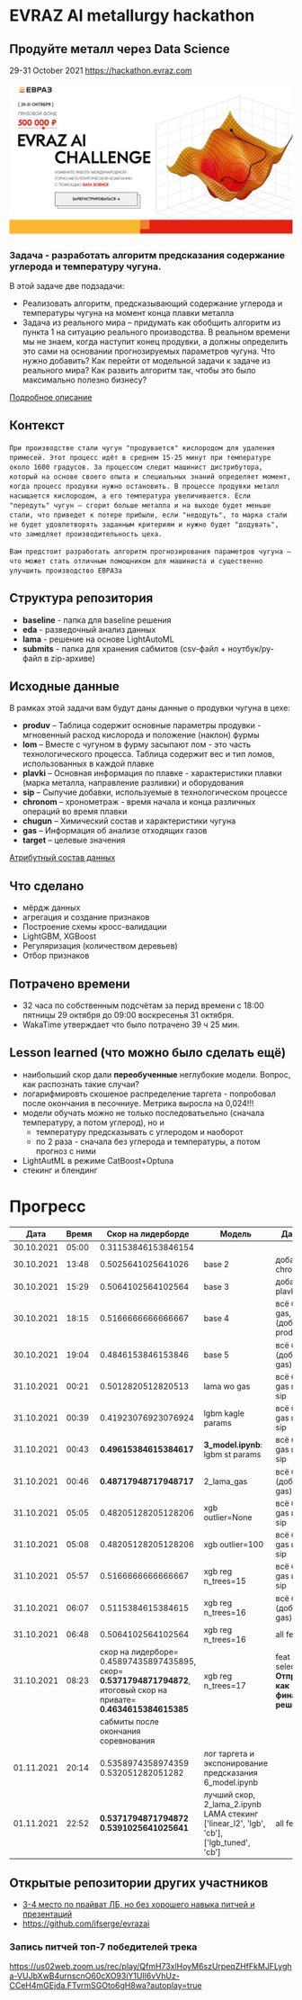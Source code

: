 # EVRAZ AI metallurgy hackathon
Продуйте металл через Data Science
---
29-31 October 2021                                                                 https://hackathon.evraz.com

![logo](img/logo.png)

### Задача - разработать алгоритм предсказания содержание углерода и температуру чугуна.

В этой задаче две подзадачи:
- Реализовать алгоритм, предсказывающий содержание углерода и температуры чугуна на момент конца плавки металла
- Задача из реального мира – придумать как обобщить алгоритм из пункта 1 на ситуацию реального производства. В реальном времени мы не знаем, когда наступит конец продувки, а должны определить это сами на основании прогнозируемых параметров чугуна. Что нужно добавить? Как перейти от модельной задачи к задаче из реального мира? Как развить алгоритм так, чтобы это было максимально полезно бизнесу?

[Подробное описание](https://russianhackers.notion.site/1-Data-Science-4cc89ba42de1429bbac316f59bf07a3b)

## Контекст
```При производстве стали чугун "продувается" кислородом для удаления примесей. Этот процесс идёт в среднем 15-25 минут при температуре около 1600 градусов. За процессом следит машинист дистрибутора, который на основе своего опыта и специальных знаний определяет момент, когда процесс продувки нужно остановить. В процессе продувки металл насыщается кислородом, а его температура увеличивается. Если "передуть" чугун – сгорит больше металла и на выходе будет меньше стали, что приведет к потере прибыли, если "недодуть", то марка стали не будет удовлетворять заданным критериям и нужно будет "додувать", что замедляет производительность цеха.```

```Вам предстоит разработать алгоритм прогнозирования параметров чугуна – что может стать отличным помощником для машиниста и существенно улучшить производство ЕВРАЗа```

## Структура репозитория

- **baseline** - папка для baseline решения
- **eda** - разведочный анализ данных
- **lama** - решение на основе LightAutoML
- **submits** - папка для хранения сабмитов (csv-файл + ноутбук/py-файл в zip-архиве)

## Исходные данные
В рамках этой задачи вам будут даны данные о продувки чугуна в цехе:
- **produv** – Таблица содержит основные параметры продувки - мгновенный расход кислорода и положение (наклон) фурмы
- **lom** – Вместе с чугуном в фурму засыпают лом - это часть технологического процесса. Таблица содержит вес и тип ломов, использованных в каждой плавке
- **plavki** – Основная информация по плавке - характеристики плавки (марка металла, направление разливки) и оборудования
- **sip** – Сыпучие добавки, используемые в технологическом процессе
- **chronom** – хронометраж - время начала и конца различных операций во время плавки
- **chugun** – Химический состав и характеристики чугуна
- **gas** – Информация об анализе отходящих газов
- **target** – целевые значения

[Атрибутный состав данных](https://www.notion.so/a685453e4fde41a098d9ad704d906e21)

## Что сделано
- мёрдж данных
- агрегация и создание признаков
- Построение схемы кросс-валидации
- LightGBM, XGBoost
- Регуляризация (количеством деревьев)
- Отбор признаков

## Потрачено времени
- 32 часа по собственным подсчётам за перид времени с 18:00 пятницы 29 октября до 09:00 воскресенья 31 октября.
- WakaTime утверждает что было потрачено 39 ч 25 мин.

## Lesson learned (что можно было сделать ещё)
- наибольший скор дали **переобученные** неглубокие модели. Вопрос, как распознать такие случаи?
- логарифмировть скошеное распределение таргета - попробовал после окончания в песочниуе. Метрика выросла на 0,024!!!
- модели обучать можно не только последоватьельно (сначала температуру, а потом углерод), но и
  - температуру предсказывать с углеродом и наоборот
  - по 2 раза - сначала без углерода и температуры, а потом прогноз с ними
- LightAutML в режиме CatBoost+Optuna
- стекинг и блендинг

# Прогресс

Дата | Время | Скор на лидерборде | Модель| Датасет  | Место
-|-|-|-|-|-
30.10.2021 | 05:00 |  0.31153846153846154 |  | | 24
30.10.2021 | 13:48 | 0.5025641025641026 | base 2| добавил chronom | 17
30.10.2021 | 15:29 | 0.5064102564102564 | base 3 | добавил plavki | 20
30.10.2021 | 18:15 | 0.5166666666666667 | base 4 | всё без gas, sip (добавил produv) | 23
30.10.2021 | 19:04 | 0.4846153846153846 | base 5 | всё без sip (добавил gas) | 
31.10.2021 | 00:21 | 0.5012820512820513 | lama wo gas | всё без gas и без sip | 
31.10.2021 | 00:39 | 0.41923076923076924 | lgbm kagle params | всё без gas и без sip| 
31.10.2021 | 00:43 | **0.49615384615384617** | **3_model.ipynb**: lgbm st params | всё без gas и без sip| 
31.10.2021 | 00:46 | **0.48717948717948717** | 2_lama_gas | всё без sip (добавил gas) | 
31.10.2021 | 05:05 | 0.48205128205128206 | xgb outlier=None | всё без gas и без sip | 		
31.10.2021 | 05:08 | 0.48205128205128206 | xgb outlier=100 | всё без gas и без sip | 
31.10.2021 | 05:57 | 0.5166666666666667 | xgb reg n_trees=15 | всё без gas и без sip | 		
31.10.2021 | 06:07 | 0.5115384615384615 | xgb reg n_trees=16 | всё без sip (добавил gas) | 
31.10.2021 | 06:48 | 0.5064102564102564 | xgb reg n_trees=16 | all feats |
31.10.2021 | 08:23 | скор на лидерборе= 0.45897435897435895, скор= **0.5371794871794872**, итоговый скор на привате= **0.4634615384615385** | xgb reg n_trees=17 | feat selection **Отправил как финальное решение** | 46 
 | | | сабмиты после окончания соревнования | | 
01.11.2021 | 20:14 | 0.5358974358974359	0.532051282051282 | лог таргета и экспонирование предсказания 6_model.ipynb | | 
01.11.2021 | 22:52 | **0.5371794871794872	0.5391025641025641** | лучший скор, 2_lama_2.ipynb LAMA стекинг ['linear_l2', 'lgb', 'cb'], ['lgb_tuned', 'cb'] | all features | занял бы 31 место

## Открытые репозитории других участников

- [3-4 место по прайват ЛБ, но без хорошего навыка питчей и презентаций](https://github.com/SlayZar/evr_hack_comp21)
- https://github.com/ifserge/evrazai

### Запись питчей топ-7 победителей трека
https://us02web.zoom.us/rec/play/QfmH73xlHoyM6szUrpeqZHfFkMJFLygha-VUJbXwB4urnscnO60cXO93iY1UlI6vVhUz-CCeH4mGEjda.FTvrmSGOto6gH8wa?autoplay=true

